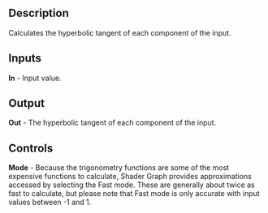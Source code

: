 ## Description
Calculates the hyperbolic tangent of each component of the input.

## Inputs
**In** - Input value.

## Output
**Out** - The hyperbolic tangent of each component of the input.

## Controls
**Mode** - Because the trigonometry functions are some of the most expensive functions to calculate, Shader Graph provides approximations accessed by selecting the Fast mode. These are generally about twice as fast to calculate, but please note that Fast mode is only accurate with input values between -1 and 1.